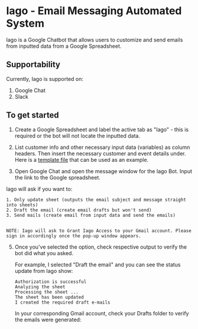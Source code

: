 # Iago - Email Messaging Automated System
Iago is a Google Chatbot that allows users to customize and send emails from inputted data from a Google Spreadsheet.

## Supportability
Currently, Iago is supported on: 
1. Google Chat 
2. Slack 

## To get started
1. Create a Google Spreadsheet and label the active tab as "Iago" - this is required or the bot will not locate the inputted data.

3. List customer info and other necessary input data (variables) as column headers. Then insert the necessary customer and event details under. Here is a [template file](https://events.redhat.com/profile/form/index.cfm?PKformID=0x336358abcd) that can be used as an example.

4. Open Google Chat and open the message window for the Iago Bot. Input the link to the Google spreadsheet.

  Iago will ask if you want to:

    1. Only update sheet (outputs the email subject and message straight into sheets)
    2. Draft the email (create email drafts but won't send)
    3. Send mails (create email from input data and send the emails)


    NOTE: Iago will ask to Grant Iago Access to your Gmail account. Please sign in accordingly once the pop-up window appears.

5. Once you've selected the option, check respective output to verify the bot did what you asked.

    For example, I selected "Draft the email" and you can see the status update from Iago show:

    ```
    Authorization is successful
    Analyzing the sheet
    Processing the sheet ...
    The sheet has been updated
    I created the required draft e-mails
    ```

    In your corresponding Gmail account, check your Drafts folder to verify the emails were generated:
